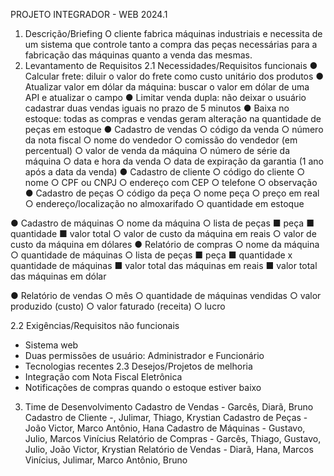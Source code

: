 PROJETO INTEGRADOR - WEB 2024.1

1. Descrição/Briefing
O cliente fabrica máquinas industriais e necessita de um sistema que controle tanto
a compra das peças necessárias para a fabricação das máquinas quanto a venda
das mesmas.
2. Levantamento de Requisitos
2.1 Necessidades/Requisitos funcionais
● Calcular frete: diluir o valor do frete como custo unitário dos produtos
● Atualizar valor em dólar da máquina: buscar o valor em dólar de uma API e
atualizar o campo
● Limitar venda dupla: não deixar o usuário cadastrar duas vendas iguais no
prazo de 5 minutos
● Baixa no estoque: todas as compras e vendas geram alteração na
quantidade de peças em estoque
● Cadastro de vendas
○ código da venda
○ número da nota fiscal
○ nome do vendedor
○ comissão do vendedor (em percentual)
○ valor de venda da máquina
○ número de série da máquina
○ data e hora da venda
○ data de expiração da garantia (1 ano após a data da venda)
● Cadastro de cliente
○ código do cliente
○ nome
○ CPF ou CNPJ
○ endereço com CEP
○ telefone
○ observação
● Cadastro de peças
○ código da peça
○ nome peça
○ preço em real
○ endereço/localização no almoxarifado
○ quantidade em estoque

● Cadastro de máquinas
○ nome da máquina
○ lista de peças
■ peça
■ quantidade
■ valor total
○ valor de custo da máquina em reais
○ valor de custo da máquina em dólares
● Relatório de compras
○ nome da máquina
○ quantidade de máquinas
○ lista de peças
■ peça
■ quantidade x quantidade de máquinas
■ valor total das máquinas em reais
■ valor total das máquinas em dólar

● Relatório de vendas
○ mês
○ quantidade de máquinas vendidas
○ valor produzido (custo)
○ valor faturado (receita)
○ lucro

2.2 Exigências/Requisitos não funcionais
- Sistema web
- Duas permissões de usuário: Administrador e Funcionário
- Tecnologias recentes
2.3 Desejos/Projetos de melhoria
- Integração com Nota Fiscal Eletrônica
- Notificações de compras quando o estoque estiver baixo

3. Time de Desenvolvimento
Cadastro de Vendas - Garcês, Diarã, Bruno
Cadastro de Cliente -, Julimar, Thiago, Krystian
Cadastro de Peças - João Victor, Marco Antônio, Hana
Cadastro de Máquinas - Gustavo, Julio, Marcos Vinícius
Relatório de Compras - Garcês, Thiago, Gustavo, Julio, João Victor, Krystian
Relatório de Vendas - Diarã, Hana, Marcos Vinícius, Julimar, Marco Antônio, Bruno
